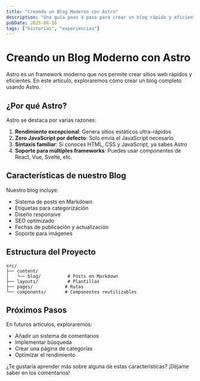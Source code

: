 ```yaml
---
title: "Creando un Blog Moderno con Astro"
description: "Una guía paso a paso para crear un blog rápido y eficiente usando Astro"
pubDate: 2025-06-16
tags: ["historias", "experiencias"]
---
```


# Creando un Blog Moderno con Astro

Astro es un framework moderno que nos permite crear sitios web rápidos y eficientes. En este artículo, exploraremos cómo crear un blog completo usando Astro.

## ¿Por qué Astro?

Astro se destaca por varias razones:

1. **Rendimiento excepcional**: Genera sitios estáticos ultra-rápidos
2. **Zero JavaScript por defecto**: Solo envía el JavaScript necesario
3. **Sintaxis familiar**: Si conoces HTML, CSS y JavaScript, ya sabes Astro
4. **Soporte para múltiples frameworks**: Puedes usar componentes de React, Vue, Svelte, etc.

## Características de nuestro Blog

Nuestro blog incluye:

- Sistema de posts en Markdown
- Etiquetas para categorización
- Diseño responsive
- SEO optimizado
- Fechas de publicación y actualización
- Soporte para imágenes

## Estructura del Proyecto

```
src/
├── content/
│   └── blog/          # Posts en Markdown
├── layouts/           # Plantillas
├── pages/            # Rutas
└── components/       # Componentes reutilizables
```

## Próximos Pasos

En futuros artículos, exploraremos:

- Añadir un sistema de comentarios
- Implementar búsqueda
- Crear una página de categorías
- Optimizar el rendimiento

¿Te gustaría aprender más sobre alguna de estas características? ¡Déjame saber en los comentarios! 